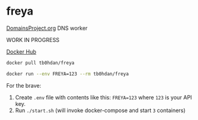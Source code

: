 # freya
[DomainsProject.org](https://domainsproject.org) DNS worker


WORK IN PROGRESS


[Docker Hub](https://hub.docker.com/r/tb0hdan/freya)

```bash
docker pull tb0hdan/freya
```

```bash
docker run --env FREYA=123 --rm tb0hdan/freya
```


For the brave:

1. Create `.env` file with contents like this: `FREYA=123` where `123` is your API key.
2. Run `./start.sh` (will invoke docker-compose and start `3` containers)

